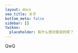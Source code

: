 ```yaml
---
layout: docs
seo_title: 关于
bottom_meta: false
sidebar: []
twikoo:
  placeholder: 有什么想对我说的呢？
---
```


QwQ
